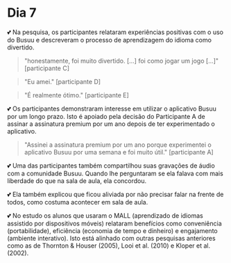 # Dia 7

💕 Na pesquisa, os participantes relataram experiências positivas com o uso do Busuu e descreveram o processo de aprendizagem do idioma como divertido.

> "honestamente, foi muito divertido. [...] foi como jogar um jogo [...]" [participante C]

> "Eu amei." [participante D]

> "É realmente ótimo." [participante E]

💕 Os participantes demonstraram interesse em utilizar o aplicativo Busuu por um longo prazo. Isto é apoiado pela decisão do Participante A de assinar a assinatura premium por um ano depois de ter experimentado o aplicativo. 

> "Assinei a assinatura premium por um ano porque experimentei o aplicativo Busuu por uma semana e foi muito útil." [participante A]

💕 Uma das participantes também compartilhou suas gravações de áudio com a comunidade Busuu. Quando lhe perguntaram se ela falava com mais liberdade do que na sala de aula, ela concordou. 

💕 Ela também explicou que ficou aliviada por não precisar falar na frente de todos, como costuma acontecer em sala de aula.

💕 No estudo os alunos que usaram o MALL (aprendizado de idiomas assistido por dispositivos móveis) relataram benefícios como conveniência (portabilidade), eficiência (economia de tempo e dinheiro) e engajamento (ambiente interativo). Isto está alinhado com outras pesquisas anteriores como as de Thornton & Houser (2005), Looi et al. (2010) e Kloper et al. (2002).
